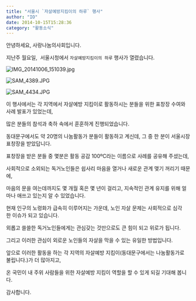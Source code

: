 ```yaml
---
title: "서울시 `자살예방지킴이의 하루` 행사"
author: "IO"
date: 2014-10-15T15:28:36
category: "활동소식"
---
```


안녕하세요, 사랑나눔의사회입니다.

지난주 월요일,  서울시청에서 `자살예방지킴이의 하루` 행사가 열렸습니다.

![IMG_20141006_151039.jpg](/files/attach/images/2318/413/032/23ea2f9c0cc51e64ea63bb80717c7637.jpg)

![SAM_4389.JPG](/files/attach/images/2318/413/032/a49b51090397b686c22777997ed5fbde.JPG)

![SAM_4434.JPG](/files/attach/images/2318/413/032/b98b40ee873d85b83080a49c9730ddb4.JPG)

이 행사에서는 각 지역에서 자살예방 지킴이로 활동하시는 분들을 위한 표창장 수여와 사례 발표가 있었는데,

많은 분들의 참석과 축하 속에서 훈훈하게 진행되었습니다.

동대문구에서도 약 20명의 나눔활동가 분들이 활동하고 계신데, 그 중 한 분이 서울시장 표창장을 받았답니다.

표창장을 받은 분들 중 몇분은 활동 공감 100ºC라는 이름으로 사례를 공유해 주셨는데,

사회적으로 소외되는 독거노인들은 쉽사리 마음을 열거나 새로운 관계 맺기 꺼리기 때문에,

마음의 문을 여는데까지도 몇 개월 혹은 몇 년이 걸리고, 지속적인 관계 유지를 위해 얼마나 애쓰고 있는지 알 수 있었습니다.

현재 인구의 노령화가 급속히 이루어지는 가운데, 노인 자살 문제는 사회적으로 심각한 이슈가 되고 있습니다.

외롭고 쓸쓸한 독거노인들에게는 관심갖는 것만으로도 큰 힘이 되고 위로가 됩니다.

그리고 이러한 관심이 외로운 노인들의 자살을 막을 수 있는 유일한 방법입니다.

앞으로 이러한 활동을 하는 각 지역의 자살예방 지킴이(동대문구에서는 나눔활동가로 불립니다.)가 더 많아지고,

온 국민이 내 주위 사람들을 위한 자살예방 지킴이 역할을 할 수 있게 되길 기대해 봅니다.

감사합니다.
